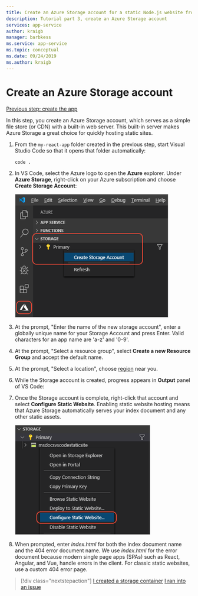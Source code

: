 ```yaml
---
title: Create an Azure Storage account for a static Node.js website from Visual Studio Code
description: Tutorial part 3, create an Azure Storage account
services: app-service
author: kraigb
manager: barbkess
ms.service: app-service
ms.topic: conceptual
ms.date: 09/24/2019
ms.author: kraigb
---
```


# Create an Azure Storage account

[Previous step: create the app](tutorial-vscode-static-website-node-02.md)

In this step, you create an Azure Storage account, which serves as a simple file store (or CDN) with a built-in web server. This built-in server makes Azure Storage a great choice for quickly hosting static sites.

1. From the `my-react-app` folder created in the previous step, start Visual Studio Code so that it opens that folder automatically:

    ```bash
    code .
    ```

1. In VS Code, select the Azure logo to open the **Azure** explorer. Under **Azure Storage**, right-click on your Azure subscription and choose **Create Storage Account**:

    ![Create Storage Account in VS Code](media/static-website/create-storage-account.png)

1. At the prompt, "Enter the name of the new storage account", enter a globally unique name for your Storage Account and press Enter. Valid characters for an app name are 'a-z' and '0-9'.

1. At the prompt, "Select a resource group", select **Create a new Resource Group** and accept the default name.

1. At the prompt, "Select a location", choose [region](https://azure.microsoft.com/regions/) near you.

1. While the Storage account is created, progress appears in **Output** panel of VS Code:

1. Once the Storage account is complete, right-click that account and select **Configure Static Website**. Enabling static website hosting means that Azure Storage automatically serves your index document and any other static assets.

    ![Create Storage Account](media/static-website/configure-static-website.png)

1. When prompted, enter *index.html* for both the index document name and the 404 error document name. We use *index.html* for the error document because modern single page apps (SPAs) such as React, Angular, and Vue, handle errors in the client. For classic static websites, use a custom 404 error page.

> [!div class="nextstepaction"]
> [I created a storage container](tutorial-vscode-static-website-node-04.md) [I ran into an issue](https://www.research.net/r/PWZWZ52?tutorial=node-deployment-staticwebsite&step=create-storage)

